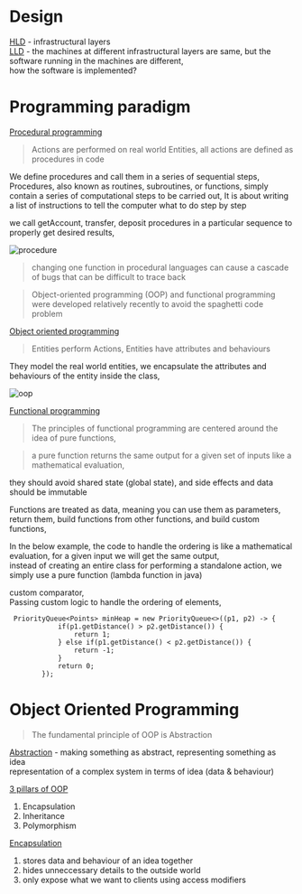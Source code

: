 # Design 
<ins>HLD</ins> - infrastructural layers    
<ins>LLD</ins> - the machines at different infrastructural layers are same, but the software running in the machines are different,     
how the software is implemented?        

# Programming paradigm

<ins>Procedural programming</ins>   
> Actions are performed on real world Entities, all actions are defined as procedures in code 

We define procedures and call them in a series of sequential steps, Procedures, also known as routines, subroutines, or functions, simply contain a series of computational steps to be carried out, It is about writing a list of instructions to tell the computer what to do step by step      

we call getAccount, transfer, deposit procedures in a particular sequence to properly get desired results,    

![procedure](https://user-images.githubusercontent.com/16437905/204455706-a7d24ba3-1ad2-454b-87cf-b7bf1b1df815.png)


> changing one function in procedural languages can cause a cascade of bugs that can be difficult to trace back         

> Object-oriented programming (OOP) and functional programming were developed relatively recently to avoid the spaghetti code problem 


<ins>Object oriented programming</ins>    
> Entities perform Actions, Entities have attributes and behaviours  

They model the real world entities, we encapsulate the attributes and behaviours of the entity inside the class,    

![oop](https://user-images.githubusercontent.com/16437905/204456497-59c6811a-076f-47e7-8f41-bc44b900cfe3.png)


<ins>Functional programming</ins>     

> The principles of functional programming are centered around the idea of pure functions,  
  
> a pure function returns the same output for a given set of inputs like a mathematical evaluation,   

they should avoid shared state (global state), and side effects and data should be immutable  
  
Functions are treated as data, meaning you can use them as parameters, return them, build functions from other functions, and build custom functions,
 
In the below example, the code to handle the ordering is like a mathematical evaluation, for a given input we will get the same output,  
instead of creating an entire class for performing a standalone action, we simply use a pure function (lambda function in java)

custom comparator,     
Passing custom logic to handle the ordering of elements,
```
 PriorityQueue<Points> minHeap = new PriorityQueue<>((p1, p2) -> {
            if(p1.getDistance() > p2.getDistance()) {
                return 1;
            } else if(p1.getDistance() < p2.getDistance()) {
                return -1;
            }
            return 0;
        });

```
# Object Oriented Programming

> The fundamental principle of OOP is Abstraction   

<ins>Abstraction</ins> - making something as abstract, representing something as idea     
representation of a complex system in terms of idea (data & behaviour)   

<ins>3 pillars of OOP</ins>   
1. Encapsulation    
2. Inheritance      
3. Polymorphism   


<ins>Encapsulation</ins>  
1. stores data and behaviour of an idea together
2. hides unneccessary details to the outside world
3. only expose what we want to clients using access modifiers

